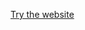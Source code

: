 <a href = "https://rubiks-cube-nu.vercel.app](https://photo-studio-website.vercel.app"> Try the website</a>
